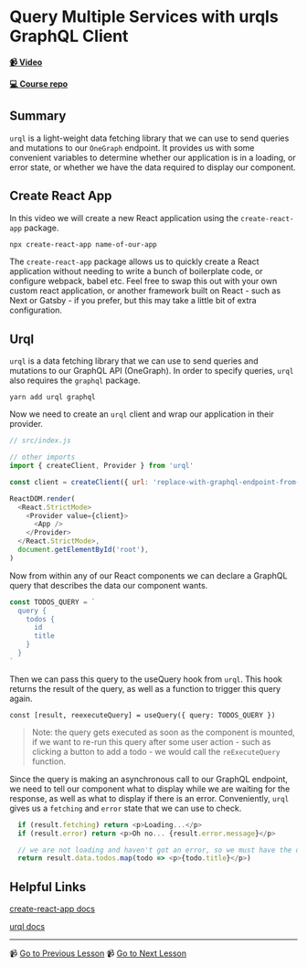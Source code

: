 # Query Multiple Services with urqls GraphQL Client

**[📹 Video](https://egghead.io/lessons/graphql-query-multiple-services-with-urqls-graphql-client)**

**[💻 Course repo](https://github.com/theianjones/egghead-graphql-subscriptions)**

## Summary

`urql` is a light-weight data fetching library that we can use to send queries and mutations to our `OneGraph` endpoint. It provides us with some convenient variables to determine whether our application is in a loading, or error state, or whether we have the data required to display our component.

## Create React App

In this video we will create a new React application using the `create-react-app` package.

```bash
npx create-react-app name-of-our-app
```

The `create-react-app` package allows us to quickly create a React application without needing to write a bunch of boilerplate code, or configure webpack, babel etc. Feel free to swap this out with your own custom react application, or another framework built on React - such as Next or Gatsby - if you prefer, but this may take a little bit of extra configuration.

## Urql

`urql` is a data fetching library that we can use to send queries and mutations to our GraphQL API (OneGraph). In order to specify queries, `urql` also requires the `graphql` package.

`yarn add urql graphql`

Now we need to create an `urql` client and wrap our application in their provider.

```js
// src/index.js

// other imports
import { createClient, Provider } from 'urql'

const client = createClient({ url: 'replace-with-graphql-endpoint-from-onegraph' })

ReactDOM.render(
  <React.StrictMode>
    <Provider value={client}>
      <App />
    </Provider>
  </React.StrictMode>,
  document.getElementById('root'),
)
```

Now from within any of our React components we can declare a GraphQL query that describes the data our component wants.

```js
const TODOS_QUERY = `
  query {
    todos {
      id
      title
    }
  }
`
```

Then we can pass this query to the useQuery hook from `urql`. This hook returns the result of the query, as well as a function to trigger this query again.

```
const [result, reexecuteQuery] = useQuery({ query: TODOS_QUERY })
```

> Note: the query gets executed as soon as the component is mounted, if we want to re-run this query after some user action - such as clicking a button to add a todo - we would call the `reExecuteQuery` function.

Since the query is making an asynchronous call to our GraphQL endpoint, we need to tell our component what to display while we are waiting for the response, as well as what to display if there is an error. Conveniently, `urql` gives us a `fetching` and `error` state that we can use to check.

```js
  if (result.fetching) return <p>Loading...</p>
  if (result.error) return <p>Oh no... {result.error.message}</p>

  // we are not loading and haven't got an error, so we must have the data
  return result.data.todos.map(todo => <p>{todo.title}</p>)
```

## Helpful Links

[create-react-app docs](https://create-react-app.dev/docs/getting-started)

[urql docs](https://formidable.com/open-source/urql/docs/)

---

📹 [Go to Previous Lesson](https://egghead.io/lessons/graphql-query-multiple-services-with-onegraph-graphiql-editor)
📹 [Go to Next Lesson](https://egghead.io/lessons/graphql-write-an-authenticated-query-in-onegraph)

